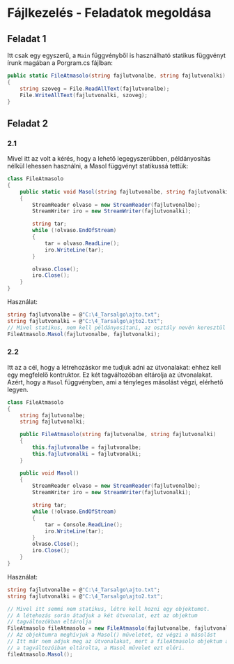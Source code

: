 # Fájlkezelés - Feladatok megoldása

## Feladat 1

Itt csak egy egyszerű, a `Main` függvényből is használható statikus függvényt írunk magában a Porgram.cs fájlban:

``` csharp
public static FileAtmasolo(string fajlutvonalbe, string fajlutvonalki)
{
    string szoveg = File.ReadAllText(fajlutvonalbe);
    File.WriteAllText(fajlutvonalki, szoveg);
}
```

## Feladat 2

### 2.1

Mivel itt az volt a kérés, hogy a lehető legegyszerűbben, példányosítás nélkül lehessen használni, a Masol függvényt statikussá tettük:

``` csharp
class FileAtmasolo
{
    public static void Masol(string fajlutvonalbe, string fajlutvonalki)
    {
        StreamReader olvaso = new StreamReader(fajlutvonalbe);
        StreamWriter iro = new StreamWriter(fajlutvonalki);

        string tar;
        while (!olvaso.EndOfStream)
        {
            tar = olvaso.ReadLine();
            iro.WriteLine(tar);
        }

        olvaso.Close();
        iro.Close();
    }
}
```

Használat:

``` csharp
string fajlutvonalbe = @"C:\4_Tarsalgo\ajto.txt";
string fajlutvonalki = @"C:\4_Tarsalgo\ajto2.txt";
// Mivel statikus, nem kell példányosítani, az osztály nevén keresztül hívható a `Masol` függvény:
FileAtmasolo.Masol(fajlutvonalbe, fajlutvonalki);
```

### 2.2

Itt az a cél, hogy a létrehozáskor me tudjuk adni az útvonalakat: ehhez kell egy megfelelő kontruktor. Ez két tagváltozóban eltárolja az útvonalakat. Azért, hogy a `Masol` függvényben, ami a tényleges másolást végzi, elérhető legyen. 

``` csharp
class FileAtmasolo
{
    string fajlutvonalbe;
    string fajlutvonalki;

    public FileAtmasolo(string fajlutvonalbe, string fajlutvonalki)
    {
        this.fajlutvonalbe = fajlutvonalbe;
        this.fajlutvonalki = fajlutvonalki;
    }

    public void Masol()
    {
        StreamReader olvaso = new StreamReader(fajlutvonalbe);
        StreamWriter iro = new StreamWriter(fajlutvonalki);

        string tar;
        while (!olvaso.EndOfStream)
        {
            tar = Console.ReadLine();
            iro.WriteLine(tar);
        }
        olvaso.Close();
        iro.Close();
    }
}

```

Használat:

``` csharp
string fajlutvonalbe = @"C:\4_Tarsalgo\ajto.txt";
string fajlutvonalki = @"C:\4_Tarsalgo\ajto2.txt";

// Mivel itt semmi nem statikus, létre kell hozni egy objektumot.
// A létehozás során átadjuk a két útvonalat, ezt az objektum
// tagváltozókban eltárolja
FileAtmasolo fileAtmasolo = new FileAtmasolo(fajlutvonalbe, fajlutvonalki);
// Az objektumra meghívjuk a Masol() műveletet, ez végzi a másolást
// Itt már nem adjuk meg az útvonalakat, mert a fileAtmasolo objektum a 
// a tagváltozóiban eltárolta, a Masol művelet ezt eléri.
fileAtmasolo.Masol();
```

